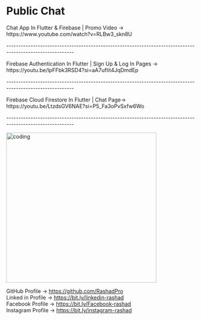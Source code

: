   
  <h1>Public Chat</h1>
  
  <p>
  Chat App  In Flutter & Firebase | Promo Video →
  https://www.youtube.com/watch?v=RLBw3_skn8U
  </p>
  <p>---------------------------------------------------------------------------------------------------------- <br></p>
  <p>
  Firebase Authentication In Flutter | Sign Up & Log In Pages → 
  https://youtu.be/lpFFbk3RSD4?si=aA7ufIit4JqDmdEp
  </p>
  <p>---------------------------------------------------------------------------------------------------------- <br></p>
  <p>
  Firebase Cloud Firestore In Flutter | Chat Page→ 
  https://youtu.be/LtzdsGV6NAE?si=P5_Fa3oPvSxfw6Wo
  </p>
  <p>---------------------------------------------------------------------------------------------------------- <br></p>
  <p>
 <img align="center" alt="coding" width="400" src="https://www12.0zz0.com/2024/04/15/15/672186971.png" alt="rashadpro">   

  GitHub Profile → https://github.com/RashadPro <br>
  Linked in Profile → https://bit.ly/linkedin-rashad <br>
  Facebook Profile → https://bit.ly/Facebook-rashad <br>
  Instagram Profile → https://bit.ly/instagram-rashad <br>
</p>
